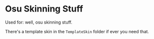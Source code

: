 # Osu Skinning Stuff
Used for: well, osu skinning stuff.

There's a template skin in the `TemplateSkin` folder if ever you need that.